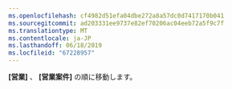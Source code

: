 ```yaml
---
ms.openlocfilehash: cf4982d51efa04dbe272a8a57dc0d7417170b041
ms.sourcegitcommit: ad203331ee9737e82ef70206ac04eeb72a5f9c7f
ms.translationtype: MT
ms.contentlocale: ja-JP
ms.lasthandoff: 06/18/2019
ms.locfileid: "67228957"
---
```

**[営業]** 、 **[営業案件]** の順に移動します。